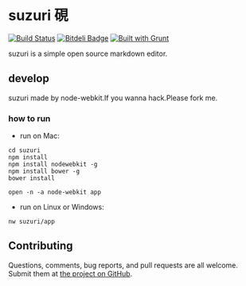 # suzuri 硯
[![Build Status](https://travis-ci.org/wataru420/suzuri.png?branch=master)](https://travis-ci.org/wataru420/suzuri)
[![Bitdeli Badge](https://d2weczhvl823v0.cloudfront.net/wataru420/suzuri/trend.png)](https://bitdeli.com/free "Bitdeli Badge")
[![Built with Grunt](https://cdn.gruntjs.com/builtwith.png)](http://gruntjs.com/)

suzuri is a simple open source markdown editor.


## develop

suzuri made by node-webkit.If you wanna hack.Please fork me.

### how to run

* run on Mac:

```
cd suzuri
npm install
npm install nodewebkit -g
npm install bower -g
bower install

open -n -a node-webkit app
```

* run on Linux or Windows:

```
nw suzuri/app
```

## Contributing

Questions, comments, bug reports, and pull requests are all welcome.
Submit them at [the project on GitHub](https://github.com/wataru420/suzuri).




